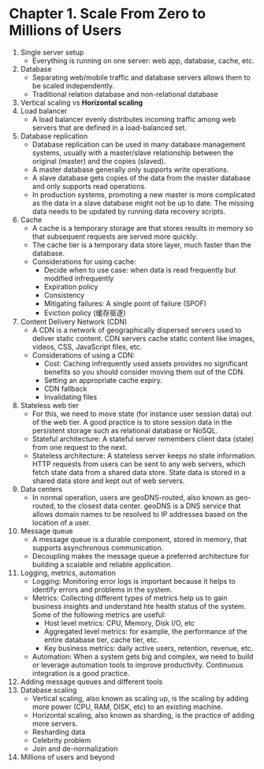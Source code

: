 # Chapter 1. Scale From Zero to Millions of Users
1. Single server setup
   * Everything is running on one server: web app, database, cache, etc.
2. Database
   * Separating web/mobile traffic and database servers allows them to be scaled independently.
   * Traditional relation database and non-relational database
3. Vertical scaling vs **Horizontal scaling**
4. Load balancer
   * A load balancer evenly distributes incoming traffic among web servers that are defined in a load-balanced set.
5. Database replication
    * Database replication can be used in many database management systems, usually with a master/slave relationship between the original (master) and the copies (slaved).
    * A master database generally only supports write operations.
    * A slave database gets copies of the data from the master database and only supports read operations.
    * In production systems, promoting a new master is more complicated as the data in a slave database might not be up to date. The missing data needs to be updated by running data recovery scripts.
6. Cache 
   * A cache is a temporary storage are that stores results in memory so that subsequent requests are served more quickly.
   * The cache tier is a temporary data store layer, much faster than the database.
   * Considerations for using cache:
     * Decide when to use case: when data is read frequently but modified infrequently
     * Expiration policy
     * Consistency
     * Mitigating failures: A single point of failure (SPOF)
     * Eviction policy (缓存驱逐)
7. Content Delivery Network (CDN)
    * A CDN is a network of geographically dispersed servers used to deliver static content. CDN servers cache static content like images, videos, CSS, JavaScript files, etc.
    * Considerations of using a CDN:
      * Cost: Caching infrequently used assets provides no significant benefits so you should consider moving them out of the CDN.
      * Setting an appropriate cache expiry.
      * CDN fallback
      * Invalidating files
8. Stateless web tier
   * For this, we need to move state (for instance user session data) out of the web tier. A good practice is to store session data in the persistent storage such as relational database or NoSQL.
   * Stateful architecture: A stateful server remembers client data (state) from one request to the next.
   * Stateless architecture: A stateless server keeps no state information. HTTP requests from users can be sent to any web servers, which fetch state data from a shared data store. State data is stored in a shared data store and kept out of web servers.
9. Data centers
    * In normal operation, users are geoDNS-routed, also known as geo-routed, to the closest data center. geoDNS is a DNS service that allows domain names to be resolved to IP addresses based on the location of a user.
10. Message queue
    * A message queue is a durable component, stored in memory, that supports asynchronous communication.
    * Decoupling makes the message queue a preferred architecture for building a scalable and reliable application.
11. Logging, metrics, automation
    * Logging: Monitoring error logs is important because it helps to identify errors and problems in the system.
    * Metrics: Collecting different types of metrics help us to gain business insights and understand hte health status of the system. Some of the following metrics are useful:
      * Host level metrics: CPU, Memory, Disk I/O, etc
      * Aggregated level metrics: for example, the performance of the entire database tier, cache tier, etc.
      * Key business metrics: daily active users, retention, revenue, etc.
    * Automation: When a system gets big and complex, we need to build or leverage automation tools to improve productivity. Continuous integration is a good practice.
12. Adding message queues and different tools
13. Database scaling
    * Vertical scaling, also known as scaling up, is the scaling by adding more power (CPU, RAM, DISK, etc) to an existing machine.
    * Horizontal scaling, also known as sharding, is the practice of adding more servers.
    * Resharding data
    * Celebrity problem
    * Join and de-normalization
14. Millions of users and beyond
